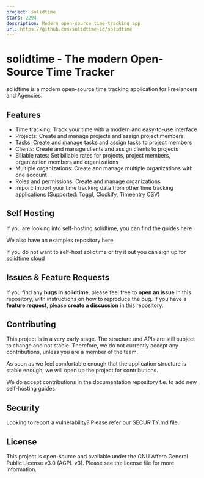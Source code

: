 ```yaml
---
project: solidtime
stars: 2294
description: Modern open-source time-tracking app
url: https://github.com/solidtime-io/solidtime
---
```


solidtime - The modern Open-Source Time Tracker
===============================================

solidtime is a modern open-source time tracking application for Freelancers and Agencies.

Features
--------

-   Time tracking: Track your time with a modern and easy-to-use interface
-   Projects: Create and manage projects and assign project members
-   Tasks: Create and manage tasks and assign tasks to project members
-   Clients: Create and manage clients and assign clients to projects
-   Billable rates: Set billable rates for projects, project members, organization members and organizations
-   Multiple organizations: Create and manage multiple organizations with one account
-   Roles and permissions: Create and manage organizations
-   Import: Import your time tracking data from other time tracking applications (Supported: Toggl, Clockify, Timeentry CSV)

Self Hosting
------------

If you are looking into self-hosting solidtime, you can find the guides here

We also have an examples repository here

If you do not want to self-host solidtime or try it out you can sign up for solidtime cloud

Issues & Feature Requests
-------------------------

If you find any **bugs in solidtime**, please feel free to **open an issue** in this repository, with instructions on how to reproduce the bug. If you have a **feature request**, please **create a discussion** in this repository.

Contributing
------------

This project is in a very early stage. The structure and APIs are still subject to change and not stable. Therefore, we do not currently accept any contributions, unless you are a member of the team.

As soon as we feel comfortable enough that the application structure is stable enough, we will open up the project for contributions.

We do accept contributions in the documentation repository f.e. to add new self-hosting guides.

Security
--------

Looking to report a vulnerability? Please refer our SECURITY.md file.

License
-------

This project is open-source and available under the GNU Affero General Public License v3.0 (AGPL v3). Please see the license file for more information.
